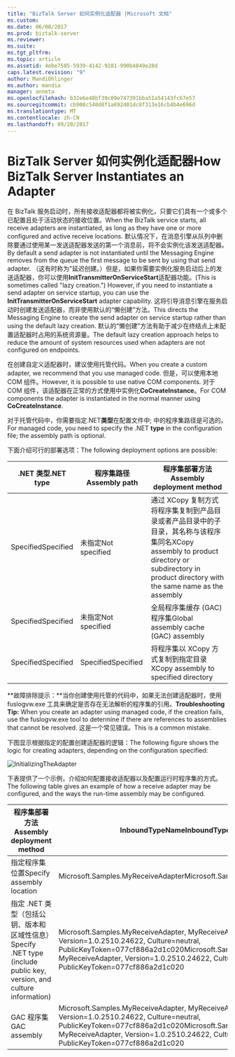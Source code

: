```yaml
---
title: "BizTalk Server 如何实例化适配器 |Microsoft 文档"
ms.custom: 
ms.date: 06/08/2017
ms.prod: biztalk-server
ms.reviewer: 
ms.suite: 
ms.tgt_pltfrm: 
ms.topic: article
ms.assetid: 4ebe7585-5939-4142-9281-990b4849e28d
caps.latest.revision: "9"
author: MandiOhlinger
ms.author: mandia
manager: anneta
ms.openlocfilehash: b32e6e40bf39c09e747391bba51a54143fc67e57
ms.sourcegitcommit: cb908c540d8f1a692d01dc8f313e16cb4b4e696d
ms.translationtype: MT
ms.contentlocale: zh-CN
ms.lasthandoff: 09/20/2017
---
```

# <a name="how-biztalk-server-instantiates-an-adapter"></a><span data-ttu-id="8d458-102">BizTalk Server 如何实例化适配器</span><span class="sxs-lookup"><span data-stu-id="8d458-102">How BizTalk Server Instantiates an Adapter</span></span>
<span data-ttu-id="8d458-103">在 BizTalk 服务启动时，所有接收适配器都将被实例化，只要它们具有一个或多个已配置且处于活动状态的接收位置。</span><span class="sxs-lookup"><span data-stu-id="8d458-103">When the BizTalk service starts, all receive adapters are instantiated, as long as they have one or more configured and active receive locations.</span></span> <span data-ttu-id="8d458-104">默认情况下，在消息引擎从队列中删除要通过使用某一发送适配器发送的第一个消息前，将不会实例化该发送适配器。</span><span class="sxs-lookup"><span data-stu-id="8d458-104">By default a send adapter is not instantiated until the Messaging Engine removes from the queue the first message to be sent by using that send adapter.</span></span> <span data-ttu-id="8d458-105">（这有时称为"延迟创建。）但是，如果你需要实例化服务启动后上的发送适配器，你可以使用**InitTransmitterOnServiceStart**适配器功能。</span><span class="sxs-lookup"><span data-stu-id="8d458-105">(This is sometimes called "lazy creation.") However, if you need to instantiate a send adapter on service startup, you can use the **InitTransmitterOnServiceStart** adapter capability.</span></span> <span data-ttu-id="8d458-106">这将引导消息引擎在服务启动时创建发送适配器，而非使用默认的“懒创建”方法。</span><span class="sxs-lookup"><span data-stu-id="8d458-106">This directs the Messaging Engine to create the send adapter on service startup rather than using the default lazy creation.</span></span> <span data-ttu-id="8d458-107">默认的“懒创建”方法有助于减少在终结点上未配置适配器时占用的系统资源量。</span><span class="sxs-lookup"><span data-stu-id="8d458-107">The default lazy creation approach helps to reduce the amount of system resources used when adapters are not configured on endpoints.</span></span>  
  
 <span data-ttu-id="8d458-108">在创建自定义适配器时，建议使用托管代码。</span><span class="sxs-lookup"><span data-stu-id="8d458-108">When you create a custom adapter, we recommend that you use managed code.</span></span> <span data-ttu-id="8d458-109">但是，可以使用本地 COM 组件。</span><span class="sxs-lookup"><span data-stu-id="8d458-109">However, it is possible to use native COM components.</span></span> <span data-ttu-id="8d458-110">对于 COM 组件，该适配器在正常的方式使用中实例化**CoCreateInstance**。</span><span class="sxs-lookup"><span data-stu-id="8d458-110">For COM components the adapter is instantiated in the normal manner using **CoCreateInstance**.</span></span>  
  
 <span data-ttu-id="8d458-111">对于托管代码中，你需要指定.NET**类型**在配置文件中; 中的程序集路径是可选的。</span><span class="sxs-lookup"><span data-stu-id="8d458-111">For managed code, you need to specify the .NET **type** in the configuration file; the assembly path is optional.</span></span>  
  
 <span data-ttu-id="8d458-112">下面介绍可行的部署选项：</span><span class="sxs-lookup"><span data-stu-id="8d458-112">The following deployment options are possible:</span></span>  
  
|<span data-ttu-id="8d458-113">.NET 类型</span><span class="sxs-lookup"><span data-stu-id="8d458-113">.NET type</span></span>|<span data-ttu-id="8d458-114">程序集路径</span><span class="sxs-lookup"><span data-stu-id="8d458-114">Assembly path</span></span>|<span data-ttu-id="8d458-115">程序集部署方法</span><span class="sxs-lookup"><span data-stu-id="8d458-115">Assembly deployment method</span></span>|  
|---------------|-------------------|--------------------------------|  
|<span data-ttu-id="8d458-116">Specified</span><span class="sxs-lookup"><span data-stu-id="8d458-116">Specified</span></span>|<span data-ttu-id="8d458-117">未指定</span><span class="sxs-lookup"><span data-stu-id="8d458-117">Not specified</span></span>|<span data-ttu-id="8d458-118">通过 XCopy 复制方式将程序集复制到产品目录或者产品目录中的子目录，其名称与该程序集同名</span><span class="sxs-lookup"><span data-stu-id="8d458-118">XCopy assembly to product directory or subdirectory in product directory with the same name as the assembly</span></span>|  
|<span data-ttu-id="8d458-119">Specified</span><span class="sxs-lookup"><span data-stu-id="8d458-119">Specified</span></span>|<span data-ttu-id="8d458-120">未指定</span><span class="sxs-lookup"><span data-stu-id="8d458-120">Not specified</span></span>|<span data-ttu-id="8d458-121">全局程序集缓存 (GAC) 程序集</span><span class="sxs-lookup"><span data-stu-id="8d458-121">Global assembly cache (GAC) assembly</span></span>|  
|<span data-ttu-id="8d458-122">Specified</span><span class="sxs-lookup"><span data-stu-id="8d458-122">Specified</span></span>|<span data-ttu-id="8d458-123">Specified</span><span class="sxs-lookup"><span data-stu-id="8d458-123">Specified</span></span>|<span data-ttu-id="8d458-124">将程序集以 XCopy 方式复制到指定目录</span><span class="sxs-lookup"><span data-stu-id="8d458-124">XCopy assembly to specified directory</span></span>|  
  
 <span data-ttu-id="8d458-125">**故障排除提示：**当你创建使用托管的代码中，如果无法创建适配器时，使用 fuslogvw.exe 工具来确定是否存在无法解析的程序集的引用。</span><span class="sxs-lookup"><span data-stu-id="8d458-125">**Troubleshooting Tip:** When you create an adapter using managed code, if the creation fails, use the fuslogvw.exe tool to determine if there are references to assemblies that cannot be resolved.</span></span> <span data-ttu-id="8d458-126">这是一个常见错误。</span><span class="sxs-lookup"><span data-stu-id="8d458-126">This is a common mistake.</span></span>  
  
 <span data-ttu-id="8d458-127">下图显示根据指定的配置创建适配器的逻辑：</span><span class="sxs-lookup"><span data-stu-id="8d458-127">The following figure shows the logic for creating adapters, depending on the configuration specified:</span></span>  
  
 ![](../core/media/initializingtheadapter.gif "InitializingTheAdapter")  
  
 <span data-ttu-id="8d458-128">下表提供了一个示例，介绍如何配置接收适配器以及配置运行时程序集的方式。</span><span class="sxs-lookup"><span data-stu-id="8d458-128">The following table gives an example of how a receive adapter may be configured, and the ways the run-time assembly may be configured.</span></span>  
  
|<span data-ttu-id="8d458-129">程序集部署方法</span><span class="sxs-lookup"><span data-stu-id="8d458-129">Assembly deployment method</span></span>|<span data-ttu-id="8d458-130">InboundTypeName</span><span class="sxs-lookup"><span data-stu-id="8d458-130">InboundTypeName</span></span>|<span data-ttu-id="8d458-131">InboundAssemblyPath</span><span class="sxs-lookup"><span data-stu-id="8d458-131">InboundAssemblyPath</span></span>|  
|--------------------------------|---------------------|-------------------------|  
|<span data-ttu-id="8d458-132">指定程序集位置</span><span class="sxs-lookup"><span data-stu-id="8d458-132">Specify assembly location</span></span>|<span data-ttu-id="8d458-133">Microsoft.Samples.MyReceiveAdapter</span><span class="sxs-lookup"><span data-stu-id="8d458-133">Microsoft.Samples.MyReceiveAdapter</span></span>|<span data-ttu-id="8d458-134">C:\MyAdapter\MyAdapter.dll</span><span class="sxs-lookup"><span data-stu-id="8d458-134">C:\MyAdapter\MyAdapter.dll</span></span>|  
|<span data-ttu-id="8d458-135">指定 .NET 类型（包括公钥、版本和区域性信息）</span><span class="sxs-lookup"><span data-stu-id="8d458-135">Specify .NET type (include public key, version, and culture information)</span></span>|<span data-ttu-id="8d458-136">Microsoft.Samples.MyReceiveAdapter, MyReceiveAdapter, Version=1.0.2510.24622, Culture=neutral, PublicKeyToken=077cf886a2d1c020</span><span class="sxs-lookup"><span data-stu-id="8d458-136">Microsoft.Samples.MyReceiveAdapter, MyReceiveAdapter, Version=1.0.2510.24622, Culture=neutral, PublicKeyToken=077cf886a2d1c020</span></span>|<span data-ttu-id="8d458-137">N/A</span><span class="sxs-lookup"><span data-stu-id="8d458-137">N/A</span></span>|  
|<span data-ttu-id="8d458-138">GAC 程序集</span><span class="sxs-lookup"><span data-stu-id="8d458-138">GAC assembly</span></span>|<span data-ttu-id="8d458-139">Microsoft.Samples.MyReceiveAdapter, MyReceiveAdapter, Version=1.0.2510.24622, Culture=neutral, PublicKeyToken=077cf886a2d1c020</span><span class="sxs-lookup"><span data-stu-id="8d458-139">Microsoft.Samples.MyReceiveAdapter, MyReceiveAdapter, Version=1.0.2510.24622, Culture=neutral, PublicKeyToken=077cf886a2d1c020</span></span>|<span data-ttu-id="8d458-140">N/A</span><span class="sxs-lookup"><span data-stu-id="8d458-140">N/A</span></span>|